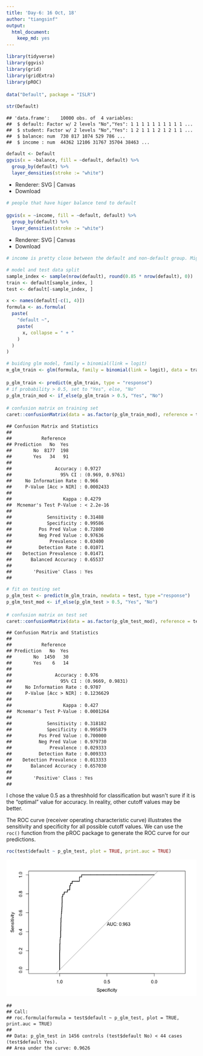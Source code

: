 ```yaml
---
title: 'Day-6: 16 Oct, 18'
author: "tiangsinf"
output: 
  html_document:
    keep_md: yes
---
```




```r
library(tidyverse)
library(ggvis)
library(grid)
library(gridExtra)
library(pROC)

data("Default", package = "ISLR")
```


```r
str(Default)
```

```
## 'data.frame':	10000 obs. of  4 variables:
##  $ default: Factor w/ 2 levels "No","Yes": 1 1 1 1 1 1 1 1 1 1 ...
##  $ student: Factor w/ 2 levels "No","Yes": 1 2 1 1 1 2 1 2 1 1 ...
##  $ balance: num  730 817 1074 529 786 ...
##  $ income : num  44362 12106 31767 35704 38463 ...
```

```r
default <- Default
ggvis(x = ~balance, fill = ~default, default) %>%
  group_by(default) %>%
  layer_densities(stroke := "white")
```

<!--html_preserve--><div id="plot_id397745498-container" class="ggvis-output-container">
<div id="plot_id397745498" class="ggvis-output"></div>
<div class="plot-gear-icon">
<nav class="ggvis-control">
<a class="ggvis-dropdown-toggle" title="Controls" onclick="return false;"></a>
<ul class="ggvis-dropdown">
<li>
Renderer: 
<a id="plot_id397745498_renderer_svg" class="ggvis-renderer-button" onclick="return false;" data-plot-id="plot_id397745498" data-renderer="svg">SVG</a>
 | 
<a id="plot_id397745498_renderer_canvas" class="ggvis-renderer-button" onclick="return false;" data-plot-id="plot_id397745498" data-renderer="canvas">Canvas</a>
</li>
<li>
<a id="plot_id397745498_download" class="ggvis-download" data-plot-id="plot_id397745498">Download</a>
</li>
</ul>
</nav>
</div>
</div>
<script type="text/javascript">
var plot_id397745498_spec = {
  "data": [
    {
      "name": "default0/group_by1/density2_flat",
      "format": {
        "type": "csv",
        "parse": {
          "pred_": "number",
          "resp_": "number"
        }
      },
      "values": "\"default\",\"pred_\",\"resp_\"\n\"No\",-196.663422677394,3.94625680552177e-06\n\"No\",-185.744463521599,6.40481205314387e-06\n\"No\",-174.825504365804,1.01391918093585e-05\n\"No\",-163.906545210009,1.57028511838307e-05\n\"No\",-152.987586054214,2.35419977790049e-05\n\"No\",-142.068626898419,3.4327790351008e-05\n\"No\",-131.149667742624,4.89899278948764e-05\n\"No\",-120.23070858683,6.78297623943459e-05\n\"No\",-109.311749431035,9.13045261243877e-05\n\"No\",-98.3927902752399,0.000120167120459698\n\"No\",-87.473831119445,0.00015374929180182\n\"No\",-76.5548719636502,0.000191548164931918\n\"No\",-65.6359128078553,0.000232848723013184\n\"No\",-54.7169536520605,0.000275827583889504\n\"No\",-43.7979944962656,0.000318764687739625\n\"No\",-32.8790353404708,0.000359497052031061\n\"No\",-21.9600761846759,0.000395908297781831\n\"No\",-11.041117028881,0.000426467384275093\n\"No\",-0.122157873086195,0.000449460801037732\n\"No\",10.7968012827087,0.00046401750734515\n\"No\",21.7157604385035,0.000470559362881545\n\"No\",32.6347195942984,0.000469382880654203\n\"No\",43.5536787500932,0.000461439019248006\n\"No\",54.4726379058881,0.000448805927637448\n\"No\",65.3915970616829,0.000433068484681337\n\"No\",76.3105562174778,0.000415973871366042\n\"No\",87.2295153732726,0.00039926199077674\n\"No\",98.1484745290675,0.000384092751809195\n\"No\",109.067433684862,0.000371676351941272\n\"No\",119.986392840657,0.000362341128133089\n\"No\",130.905351996452,0.000356248256472147\n\"No\",141.824311152247,0.000353624895371146\n\"No\",152.743270308042,0.000354059416346291\n\"No\",163.662229463837,0.000357147304448314\n\"No\",174.581188619632,0.000362667798620629\n\"No\",185.500147775426,0.000370192406837436\n\"No\",196.419106931221,0.00037929129264386\n\"No\",207.338066087016,0.000389724013778279\n\"No\",218.257025242811,0.000401227998676131\n\"No\",229.175984398606,0.00041348731727451\n\"No\",240.094943554401,0.000426300816899981\n\"No\",251.013902710196,0.000439460366646285\n\"No\",261.93286186599,0.000452720704398197\n\"No\",272.851821021785,0.000465897153753924\n\"No\",283.77078017758,0.000478761890808647\n\"No\",294.689739333375,0.000491173589066483\n\"No\",305.60869848917,0.000503014303399382\n\"No\",316.527657644965,0.000514132644652533\n\"No\",327.44661680076,0.00052452738211546\n\"No\",338.365575956554,0.000534220462877583\n\"No\",349.284535112349,0.000543210863186233\n\"No\",360.203494268144,0.000551600080172402\n\"No\",371.122453423939,0.0005595105638793\n\"No\",382.041412579734,0.000567029847707352\n\"No\",392.960371735529,0.000574272866675905\n\"No\",403.879330891323,0.000581356827654509\n\"No\",414.798290047118,0.000588364980558095\n\"No\",425.717249202913,0.000595383205741413\n\"No\",436.636208358708,0.000602480557874848\n\"No\",447.555167514503,0.000609714403492225\n\"No\",458.474126670298,0.000617164958333381\n\"No\",469.393085826093,0.000624863937697811\n\"No\",480.312044981887,0.000632851333592516\n\"No\",491.231004137682,0.000641191808704408\n\"No\",502.149963293477,0.000649874904987114\n\"No\",513.068922449272,0.000658885767931532\n\"No\",523.987881605067,0.000668208843026142\n\"No\",534.906840760862,0.000677755716378869\n\"No\",545.825799916657,0.000687419750678179\n\"No\",556.744759072451,0.000697076225737209\n\"No\",567.663718228246,0.00070656322878623\n\"No\",578.582677384041,0.00071574587757925\n\"No\",589.501636539836,0.000724481848744433\n\"No\",600.420595695631,0.000732628826028987\n\"No\",611.339554851426,0.000740167450814026\n\"No\",622.258514007221,0.000747074985311377\n\"No\",633.177473163016,0.000753331549087585\n\"No\",644.09643231881,0.000759077154743087\n\"No\",655.015391474605,0.000764407762215813\n\"No\",665.9343506304,0.000769413138323174\n\"No\",676.853309786195,0.000774236061812627\n\"No\",687.77226894199,0.000778955343073652\n\"No\",698.691228097785,0.000783613498698975\n\"No\",709.61018725358,0.000788213533792851\n\"No\",720.529146409374,0.000792714657461118\n\"No\",731.448105565169,0.000797027357896253\n\"No\",742.367064720964,0.000801035932011932\n\"No\",753.286023876759,0.000804645105428678\n\"No\",764.204983032554,0.000807733742685379\n\"No\",775.123942188349,0.000810191005899448\n\"No\",786.042901344144,0.000812013616856472\n\"No\",796.961860499938,0.000813180399667496\n\"No\",807.880819655733,0.000813673615763243\n\"No\",818.799778811528,0.000813614461257486\n\"No\",829.718737967323,0.000813076142386905\n\"No\",840.637697123118,0.000812106246363926\n\"No\",851.556656278913,0.000810830860601232\n\"No\",862.475615434708,0.00080930811953857\n\"No\",873.394574590503,0.000807558550245279\n\"No\",884.313533746297,0.000805606700263168\n\"No\",895.232492902092,0.000803443592352014\n\"No\",906.151452057887,0.000801020521812689\n\"No\",917.070411213682,0.000798294797297777\n\"No\",927.989370369477,0.000795235363068245\n\"No\",938.908329525271,0.000791783807512796\n\"No\",949.827288681066,0.000787892870633613\n\"No\",960.746247836861,0.000783563590594726\n\"No\",971.665206992656,0.00077876396011153\n\"No\",982.584166148451,0.000773442612964202\n\"No\",993.503125304246,0.00076762261517254\n\"No\",1004.42208446004,0.000761283948451058\n\"No\",1015.34104361584,0.000754351128943502\n\"No\",1026.26000277163,0.000746873961972061\n\"No\",1037.17896192743,0.000738858427497108\n\"No\",1048.09792108322,0.000730285282777034\n\"No\",1059.01688023902,0.000721258030614797\n\"No\",1069.93583939481,0.000711867893070082\n\"No\",1080.8547985506,0.000702209963277356\n\"No\",1091.7737577064,0.000692436493135455\n\"No\",1102.69271686219,0.000682678702947876\n\"No\",1113.61167601799,0.000673059867971761\n\"No\",1124.53063517378,0.000663681086326654\n\"No\",1135.44959432958,0.000654574861520845\n\"No\",1146.36855348537,0.000645752445032789\n\"No\",1157.28751264117,0.000637176931841801\n\"No\",1168.20647179696,0.000628744417047097\n\"No\",1179.12543095276,0.000620354253574872\n\"No\",1190.04439010855,0.000611871736611607\n\"No\",1200.96334926435,0.000603188606426228\n\"No\",1211.88230842014,0.000594219631717474\n\"No\",1222.80126757594,0.000584862112869088\n\"No\",1233.72022673173,0.000575119040102779\n\"No\",1244.63918588753,0.000564999522002407\n\"No\",1255.55814504332,0.000554507180728379\n\"No\",1266.47710419912,0.000543714755210434\n\"No\",1277.39606335491,0.000532687857454837\n\"No\",1288.31502251071,0.000521472599007702\n\"No\",1299.2339816665,0.000510124723685485\n\"No\",1310.1529408223,0.000498685765677784\n\"No\",1321.07189997809,0.000487174902357783\n\"No\",1331.99085913389,0.000475602544295321\n\"No\",1342.90981828968,0.000463977013876406\n\"No\",1353.82877744548,0.00045229904279205\n\"No\",1364.74773660127,0.000440568530105746\n\"No\",1375.66669575707,0.000428798105351502\n\"No\",1386.58565491286,0.0004169991499098\n\"No\",1397.50461406866,0.000405187371585252\n\"No\",1408.42357322445,0.000393383399154126\n\"No\",1419.34253238025,0.000381604336963513\n\"No\",1430.26149153604,0.000369872454200288\n\"No\",1441.18045069183,0.000358204490671697\n\"No\",1452.09940984763,0.000346617525444636\n\"No\",1463.01836900342,0.000335142225756731\n\"No\",1473.93732815922,0.000323810070499439\n\"No\",1484.85628731501,0.000312651343922304\n\"No\",1495.77524647081,0.00030171836204407\n\"No\",1506.6942056266,0.000291068711188914\n\"No\",1517.6131647824,0.000280728203986779\n\"No\",1528.53212393819,0.000270739367996485\n\"No\",1539.45108309399,0.000261149687621614\n\"No\",1550.37004224978,0.00025192964255189\n\"No\",1561.28900140558,0.000243066791966569\n\"No\",1572.20796056137,0.000234563015100513\n\"No\",1583.12691971717,0.000226337273868385\n\"No\",1594.04587887296,0.000218346207583044\n\"No\",1604.96483802876,0.000210562542526831\n\"No\",1615.88379718455,0.00020293490732301\n\"No\",1626.80275634035,0.000195441847200369\n\"No\",1637.72171549614,0.000188087872568561\n\"No\",1648.64067465194,0.000180879005433914\n\"No\",1659.55963380773,0.000173829004343044\n\"No\",1670.47859296353,0.000166971845199174\n\"No\",1681.39755211932,0.000160336008543236\n\"No\",1692.31651127512,0.000153925962782168\n\"No\",1703.23547043091,0.000147756155054748\n\"No\",1714.15442958671,0.000141831618113815\n\"No\",1725.0733887425,0.000136112895243267\n\"No\",1735.9923478983,0.000130571384735997\n\"No\",1746.91130705409,0.000125173730357164\n\"No\",1757.83026620989,0.000119855732708482\n\"No\",1768.74922536568,0.000114572371202244\n\"No\",1779.66818452148,0.00010927704824336\n\"No\",1790.58714367727,0.000103936294787748\n\"No\",1801.50610283307,9.85351648073236e-05\n\"No\",1812.42506198886,9.30698800071119e-05\n\"No\",1823.34402114466,8.75662547679098e-05\n\"No\",1834.26298030045,8.20620754511093e-05\n\"No\",1845.18193945624,7.66100905241841e-05\n\"No\",1856.10089861204,7.12743381421718e-05\n\"No\",1867.01985776783,6.61048734931941e-05\n\"No\",1877.93881692363,6.11588425612647e-05\n\"No\",1888.85777607942,5.64883869687877e-05\n\"No\",1899.77673523522,5.20975602379083e-05\n\"No\",1910.69569439101,4.7999557861186e-05\n\"No\",1921.61465354681,4.42120854251226e-05\n\"No\",1932.5336127026,4.06925868995222e-05\n\"No\",1943.4525718584,3.74230493959947e-05\n\"No\",1954.37153101419,3.44071204892798e-05\n\"No\",1965.29049016999,3.16016221275576e-05\n\"No\",1976.20944932578,2.89930674805034e-05\n\"No\",1987.12840848158,2.65886685038288e-05\n\"No\",1998.04736763737,2.43707932874135e-05\n\"No\",2008.96632679317,2.23313767984438e-05\n\"No\",2019.88528594896,2.0478225641403e-05\n\"No\",2030.80424510476,1.88008713929381e-05\n\"No\",2041.72320426055,1.72816271504535e-05\n\"No\",2052.64216341635,1.59134685328769e-05\n\"No\",2063.56112257214,1.46792649689822e-05\n\"No\",2074.48008172794,1.35495719639499e-05\n\"No\",2085.39904088373,1.250564308427e-05\n\"No\",2096.31800003953,1.15285682523224e-05\n\"No\",2107.23695919532,1.05941632494537e-05\n\"No\",2118.15591835112,9.68961539789567e-06\n\"No\",2129.07487750691,8.80820316119805e-06\n\"No\",2139.99383666271,7.94520503103079e-06\n\"No\",2150.9127958185,7.10355792193418e-06\n\"No\",2161.8317549743,6.29379937715047e-06\n\"No\",2172.75071413009,5.52519612656631e-06\n\"No\",2183.66967328589,4.80817321383733e-06\n\"No\",2194.58863244168,4.15893447679572e-06\n\"No\",2205.50759159747,3.58594392603974e-06\n\"No\",2216.42655075327,3.09274496060886e-06\n\"No\",2227.34550990906,2.68726354341144e-06\n\"No\",2238.26446906486,2.37046042369753e-06\n\"No\",2249.18342822065,2.13420904225569e-06\n\"No\",2260.10238737645,1.97557661421243e-06\n\"No\",2271.02134653224,1.88955068329961e-06\n\"No\",2281.94030568804,1.86081489656309e-06\n\"No\",2292.85926484383,1.87967013173873e-06\n\"No\",2303.77822399963,1.93656963144028e-06\n\"No\",2314.69718315542,2.01458412025136e-06\n\"No\",2325.61614231122,2.10165800606242e-06\n\"No\",2336.53510146701,2.18389404157507e-06\n\"No\",2347.45406062281,2.24880955819734e-06\n\"No\",2358.3730197786,2.28691123437289e-06\n\"No\",2369.2919789344,2.28713659074418e-06\n\"No\",2380.21093809019,2.24573710943464e-06\n\"No\",2391.12989724599,2.16270172371061e-06\n\"No\",2402.04885640178,2.03759872062065e-06\n\"No\",2412.96781555758,1.87658486897729e-06\n\"No\",2423.88677471337,1.68934075989023e-06\n\"No\",2434.80573386917,1.48437746507098e-06\n\"No\",2445.72469302496,1.27260696689981e-06\n\"No\",2456.64365218076,1.06417822835839e-06\n\"No\",2467.56261133655,8.670561403738e-07\n\"No\",2478.48157049235,6.8948903417323e-07\n\"No\",2489.40052964814,5.33838613780282e-07\n\"No\",2500.31948880394,4.01782224294276e-07\n\"No\",2511.23844795973,2.95813351402492e-07\n\"No\",2522.15740711553,2.11731422797917e-07\n\"No\",2533.07636627132,1.47019547877987e-07\n\"No\",2543.99532542712,9.99638677623495e-08\n\"No\",2554.91428458291,6.61117719399008e-08\n\"No\",2565.83324373871,4.23218582765599e-08\n\"No\",2576.7522028945,2.65162746942435e-08\n\"No\",2587.6711620503,1.62079364197737e-08\n\"Yes\",364.014590626483,1.71705892823634e-07\n\"Yes\",374.12710250664,2.36062019722069e-07\n\"Yes\",384.239614386797,3.21191867083311e-07\n\"Yes\",394.352126266954,4.32973552752746e-07\n\"Yes\",404.464638147112,5.76118536060203e-07\n\"Yes\",414.577150027269,7.612747592693e-07\n\"Yes\",424.689661907426,9.91208081944915e-07\n\"Yes\",434.802173787583,1.28362665845903e-06\n\"Yes\",444.914685667741,1.63766324878687e-06\n\"Yes\",455.027197547898,2.0765019222862e-06\n\"Yes\",465.139709428055,2.59820173925506e-06\n\"Yes\",475.252221308212,3.22413072420268e-06\n\"Yes\",485.36473318837,3.95593762808487e-06\n\"Yes\",495.477245068527,4.80713477342181e-06\n\"Yes\",505.589756948684,5.78362318521614e-06\n\"Yes\",515.702268828841,6.8862327845609e-06\n\"Yes\",525.814780708999,8.12440546598218e-06\n\"Yes\",535.927292589156,9.48320670896995e-06\n\"Yes\",546.039804469313,1.09728670836111e-05\n\"Yes\",556.15231634947,1.25639811333465e-05\n\"Yes\",566.264828229628,1.42599910028151e-05\n\"Yes\",576.377340109785,1.60256594172069e-05\n\"Yes\",586.489851989942,1.78472888038518e-05\n\"Yes\",596.602363870099,1.96925454500259e-05\n\"Yes\",606.714875750257,2.15342158186202e-05\n\"Yes\",616.827387630414,2.33398602246605e-05\n\"Yes\",626.939899510571,2.50803226894688e-05\n\"Yes\",637.052411390728,2.67195657257261e-05\n\"Yes\",647.164923270886,2.82400506267175e-05\n\"Yes\",657.277435151043,2.95997752085808e-05\n\"Yes\",667.3899470312,3.08047857783891e-05\n\"Yes\",677.502458911357,3.18077013959813e-05\n\"Yes\",687.614970791515,3.26379343933448e-05\n\"Yes\",697.727482671672,3.32684801742968e-05\n\"Yes\",707.839994551829,3.37319208152614e-05\n\"Yes\",717.952506431986,3.4032978433177e-05\n\"Yes\",728.065018312144,3.42078168381691e-05\n\"Yes\",738.177530192301,3.42896849623903e-05\n\"Yes\",748.290042072458,3.43233573856477e-05\n\"Yes\",758.402553952615,3.43581608971926e-05\n\"Yes\",768.515065832773,3.44565483927167e-05\n\"Yes\",778.62757771293,3.46637531215623e-05\n\"Yes\",788.740089593087,3.50712172800702e-05\n\"Yes\",798.852601473244,3.57039392894559e-05\n\"Yes\",808.965113353402,3.66675431678877e-05\n\"Yes\",819.077625233559,3.79775323348155e-05\n\"Yes\",829.190137113716,3.97232690417797e-05\n\"Yes\",839.302648993873,4.19260949591665e-05\n\"Yes\",849.415160874031,4.46341962017349e-05\n\"Yes\",859.527672754188,4.78832222141122e-05\n\"Yes\",869.640184634345,5.16645940756135e-05\n\"Yes\",879.752696514502,5.60327114686631e-05\n\"Yes\",889.865208394659,6.09177486271123e-05\n\"Yes\",899.977720274817,6.63924676202889e-05\n\"Yes\",910.090232154974,7.23424925545384e-05\n\"Yes\",920.202744035131,7.8825483696255e-05\n\"Yes\",930.315255915289,8.57317609351291e-05\n\"Yes\",940.427767795446,9.30731729241037e-05\n\"Yes\",950.540279675603,0.000100772005596559\n\"Yes\",960.65279155576,0.000108799863909862\n\"Yes\",970.765303435917,0.000117104935368342\n\"Yes\",980.877815316075,0.000125635325810704\n\"Yes\",990.990327196232,0.000134355660540798\n\"Yes\",1001.10283907639,0.000143206371474121\n\"Yes\",1011.21535095655,0.000152157944896924\n\"Yes\",1021.3278628367,0.000161157531741337\n\"Yes\",1031.44037471686,0.000170172092352934\n\"Yes\",1041.55288659702,0.000179166213652033\n\"Yes\",1051.66539847718,0.000188107108138404\n\"Yes\",1061.77791035733,0.000196976979949416\n\"Yes\",1071.89042223749,0.000205757980355107\n\"Yes\",1082.00293411765,0.000214448835255441\n\"Yes\",1092.1154459978,0.000223059341124465\n\"Yes\",1102.22795787796,0.000231610711911875\n\"Yes\",1112.34046975812,0.000240142097660615\n\"Yes\",1122.45298163828,0.000248709944265493\n\"Yes\",1132.56549351843,0.00025736779813952\n\"Yes\",1142.67800539859,0.000266223084232271\n\"Yes\",1152.79051727875,0.000275324256798122\n\"Yes\",1162.90302915891,0.000284806379413484\n\"Yes\",1173.01554103906,0.000294719359523157\n\"Yes\",1183.12805291922,0.000305182457034905\n\"Yes\",1193.24056479938,0.000316251740464076\n\"Yes\",1203.35307667953,0.000327986077726107\n\"Yes\",1213.46558855969,0.00034045069852151\n\"Yes\",1223.57810043985,0.000353613965404812\n\"Yes\",1233.69061232001,0.000367548982707461\n\"Yes\",1243.80312420016,0.000382130579811262\n\"Yes\",1253.91563608032,0.000397434349396647\n\"Yes\",1264.02814796048,0.000413283739685499\n\"Yes\",1274.14065984063,0.000429702617478049\n\"Yes\",1284.25317172079,0.000446549817694857\n\"Yes\",1294.36568360095,0.000463797961700615\n\"Yes\",1304.47819548111,0.000481359112591434\n\"Yes\",1314.59070736126,0.000499190696702572\n\"Yes\",1324.70321924142,0.000517256464526419\n\"Yes\",1334.81573112158,0.000535523691021843\n\"Yes\",1344.92824300174,0.000554001142537853\n\"Yes\",1355.04075488189,0.000572665320953969\n\"Yes\",1365.15326676205,0.000591556681413278\n\"Yes\",1375.26577864221,0.00061064396124989\n\"Yes\",1385.37829052236,0.000629961036518004\n\"Yes\",1395.49080240252,0.000649459284019042\n\"Yes\",1405.60331428268,0.000669120477828063\n\"Yes\",1415.71582616284,0.000688865771351457\n\"Yes\",1425.82833804299,0.000708607153455608\n\"Yes\",1435.94084992315,0.000728213025726777\n\"Yes\",1446.05336180331,0.000747549119900088\n\"Yes\",1456.16587368347,0.000766408769330269\n\"Yes\",1466.27838556362,0.000784677090153174\n\"Yes\",1476.39089744378,0.000802056043982522\n\"Yes\",1486.50340932394,0.000818526084561099\n\"Yes\",1496.61592120409,0.000833742412809506\n\"Yes\",1506.72843308425,0.00084778187835558\n\"Yes\",1516.84094496441,0.000860405599574715\n\"Yes\",1526.95345684457,0.00087171485353897\n\"Yes\",1537.06596872472,0.000881666506612974\n\"Yes\",1547.17848060488,0.000890382928390324\n\"Yes\",1557.29099248504,0.000898022821364528\n\"Yes\",1567.40350436519,0.000904741685699276\n\"Yes\",1577.51601624535,0.000910834232817173\n\"Yes\",1587.62852812551,0.000916513672862591\n\"Yes\",1597.74104000567,0.000922091377807787\n\"Yes\",1607.85355188582,0.000927861833809687\n\"Yes\",1617.96606376598,0.000934044333739064\n\"Yes\",1628.07857564614,0.00094094723119115\n\"Yes\",1638.1910875263,0.000948690878252108\n\"Yes\",1648.30359940645,0.000957479993090966\n\"Yes\",1658.41611128661,0.000967365712618228\n\"Yes\",1668.52862316677,0.000978368600466112\n\"Yes\",1678.64113504692,0.00099048460802408\n\"Yes\",1688.75364692708,0.00100354093966679\n\"Yes\",1698.86615880724,0.00101746841520701\n\"Yes\",1708.9786706874,0.00103196365622817\n\"Yes\",1719.09118256755,0.00104685994097293\n\"Yes\",1729.20369444771,0.00106183321165479\n\"Yes\",1739.31620632787,0.00107659260841693\n\"Yes\",1749.42871820803,0.00109087299068086\n\"Yes\",1759.54123008818,0.00110434379849284\n\"Yes\",1769.65374196834,0.00111676859158164\n\"Yes\",1779.7662538485,0.00112789843449231\n\"Yes\",1789.87876572865,0.00113748462865759\n\"Yes\",1799.99127760881,0.00114545720455587\n\"Yes\",1810.10378948897,0.00115152294940284\n\"Yes\",1820.21630136913,0.00115584335464008\n\"Yes\",1830.32881324928,0.00115806642230528\n\"Yes\",1840.44132512944,0.00115854174243007\n\"Yes\",1850.5538370096,0.00115699753458162\n\"Yes\",1860.66634888976,0.00115378021609193\n\"Yes\",1870.77886076991,0.00114880432951703\n\"Yes\",1880.89137265007,0.00114231850440007\n\"Yes\",1891.00388453023,0.00113440269682279\n\"Yes\",1901.11639641038,0.00112520750959904\n\"Yes\",1911.22890829054,0.00111491417234349\n\"Yes\",1921.3414201707,0.00110358563924705\n\"Yes\",1931.45393205086,0.00109144196312698\n\"Yes\",1941.56644393101,0.00107847010340785\n\"Yes\",1951.67895581117,0.00106487559941853\n\"Yes\",1961.79146769133,0.00105060368182937\n\"Yes\",1971.90397957148,0.00103579098074858\n\"Yes\",1982.01649145164,0.00102038035594803\n\"Yes\",1992.1290033318,0.00100441843674312\n\"Yes\",2002.24151521196,0.000987856572343238\n\"Yes\",2012.35402709211,0.000970670379385441\n\"Yes\",2022.46653897227,0.000952836959109096\n\"Yes\",2032.57905085243,0.000934272587598168\n\"Yes\",2042.69156273259,0.000915008329475039\n\"Yes\",2052.80407461274,0.000894909989082773\n\"Yes\",2062.9165864929,0.000874082634851098\n\"Yes\",2073.02909837306,0.000852368672118838\n\"Yes\",2083.14161025321,0.000829918966146989\n\"Yes\",2093.25412213337,0.000806645226930499\n\"Yes\",2103.36663401353,0.000782671588392303\n\"Yes\",2113.47914589369,0.000758006416844701\n\"Yes\",2123.59165777384,0.000732751541771428\n\"Yes\",2133.704169654,0.00070699561146469\n\"Yes\",2143.81668153416,0.000680831104650664\n\"Yes\",2153.92919341432,0.000654393097900137\n\"Yes\",2164.04170529447,0.000627785044244014\n\"Yes\",2174.15421717463,0.000601143248453004\n\"Yes\",2184.26672905479,0.000574606346567701\n\"Yes\",2194.37924093494,0.00054827478583696\n\"Yes\",2204.4917528151,0.00052231076465702\n\"Yes\",2214.60426469526,0.000496785713568892\n\"Yes\",2224.71677657542,0.000471843424727837\n\"Yes\",2234.82928845557,0.000447553037232409\n\"Yes\",2244.94180033573,0.000423999506950233\n\"Yes\",2255.05431221589,0.000401271937528854\n\"Yes\",2265.16682409605,0.000379369259392737\n\"Yes\",2275.2793359762,0.000358416242528977\n\"Yes\",2285.39184785636,0.00033831418803015\n\"Yes\",2295.50435973652,0.00031923175254348\n\"Yes\",2305.61687161667,0.000300999515515223\n\"Yes\",2315.72938349683,0.000283759958029343\n\"Yes\",2325.84189537699,0.000267365535318026\n\"Yes\",2335.95440725715,0.000251883423851815\n\"Yes\",2346.0669191373,0.000237223913155448\n\"Yes\",2356.17943101746,0.000223380022321246\n\"Yes\",2366.29194289762,0.000210318848437778\n\"Yes\",2376.40445477777,0.000197973206576323\n\"Yes\",2386.51696665793,0.000186361435985325\n\"Yes\",2396.62947853809,0.000175369551413968\n\"Yes\",2406.74199041825,0.00016505915868177\n\"Yes\",2416.8545022984,0.000155290605124603\n\"Yes\",2426.96701417856,0.000146131001172549\n\"Yes\",2437.07952605872,0.000137461121577066\n\"Yes\",2447.19203793888,0.000129312926304088\n\"Yes\",2457.30454981903,0.00012161427793801\n\"Yes\",2467.41706169919,0.000114359384530755\n\"Yes\",2477.52957357935,0.000107514457941399\n\"Yes\",2487.6420854595,0.000101044610641126\n\"Yes\",2497.75459733966,9.49467695390692e-05\n\"Yes\",2507.86710921982,8.91644752680563e-05\n\"Yes\",2517.97962109998,8.37187181842772e-05\n\"Yes\",2528.09213298013,7.85399254407992e-05\n\"Yes\",2538.20464486029,7.36602449133082e-05\n\"Yes\",2548.31715674045,6.90148533814803e-05\n\"Yes\",2558.42966862061,6.46213288041046e-05\n\"Yes\",2568.54218050076,6.04393625761741e-05\n\"Yes\",2578.65469238092,5.64682092908565e-05\n\"Yes\",2588.76720426108,5.26868183658949e-05\n\"Yes\",2598.87971614123,4.90806585086686e-05\n\"Yes\",2608.99222802139,4.56439091530583e-05\n\"Yes\",2619.10473990155,4.23525561032401e-05\n\"Yes\",2629.21725178171,3.92132817816593e-05\n\"Yes\",2639.32976366186,3.61962622697432e-05\n\"Yes\",2649.44227554202,3.33192676638244e-05\n\"Yes\",2659.55478742218,3.05532360198771e-05\n\"Yes\",2669.66729930233,2.79138092400583e-05\n\"Yes\",2679.77981118249,2.53856899742341e-05\n\"Yes\",2689.89232306265,2.29789164346297e-05\n\"Yes\",2700.00483494281,2.06901007707913e-05\n\"Yes\",2710.11734682296,1.8523031643544e-05\n\"Yes\",2720.22985870312,1.64849466777643e-05\n\"Yes\",2730.34237058328,1.45710664553964e-05\n\"Yes\",2740.45488246344,1.27982384022093e-05\n\"Yes\",2750.56739434359,1.11504433934563e-05\n\"Yes\",2760.67990622375,9.65300231635094e-06\n\"Yes\",2770.79241810391,8.28086555169372e-06\n\"Yes\",2780.90492998406,7.05482156544211e-06\n\"Yes\",2791.01744186422,5.95333596414704e-06\n\"Yes\",2801.12995374438,4.98468343000853e-06\n\"Yes\",2811.24246562454,4.13441986818241e-06\n\"Yes\",2821.35497750469,3.39843721951421e-06\n\"Yes\",2831.46748938485,2.76881129791124e-06\n\"Yes\",2841.58000126501,2.23204070415086e-06\n\"Yes\",2851.69251314517,1.78555727356274e-06\n\"Yes\",2861.80502502532,1.4102819326778e-06\n\"Yes\",2871.91753690548,1.10747728567284e-06\n\"Yes\",2882.03004878564,8.57159583327922e-07\n\"Yes\",2892.14256066579,6.59991049508456e-07\n\"Yes\",2902.25507254595,5.00904412209501e-07\n\"Yes\",2912.36758442611,3.77580958977975e-07\n\"Yes\",2922.48009630627,2.81007056981908e-07\n\"Yes\",2932.59260818642,2.07217916758771e-07\n\"Yes\",2942.70512006658,1.51244379863807e-07"
    },
    {
      "name": "default0/group_by1/density2",
      "source": "default0/group_by1/density2_flat",
      "transform": [
        {
          "type": "treefacet",
          "keys": [
            "data.default"
          ]
        }
      ]
    },
    {
      "name": "scale/fill",
      "format": {
        "type": "csv",
        "parse": {}
      },
      "values": "\"domain\"\n\"No\"\n\"Yes\""
    },
    {
      "name": "scale/x",
      "format": {
        "type": "csv",
        "parse": {
          "domain": "number"
        }
      },
      "values": "\"domain\"\n-353.631849814592\n3099.67354720378"
    },
    {
      "name": "scale/y",
      "format": {
        "type": "csv",
        "parse": {
          "domain": "number"
        }
      },
      "values": "\"domain\"\n-5.79270871215035e-05\n0.00121646882955157"
    }
  ],
  "scales": [
    {
      "name": "fill",
      "type": "ordinal",
      "domain": {
        "data": "scale/fill",
        "field": "data.domain"
      },
      "points": true,
      "sort": false,
      "range": "category10"
    },
    {
      "name": "x",
      "domain": {
        "data": "scale/x",
        "field": "data.domain"
      },
      "zero": false,
      "nice": false,
      "clamp": false,
      "range": "width"
    },
    {
      "name": "y",
      "domain": {
        "data": "scale/y",
        "field": "data.domain"
      },
      "zero": false,
      "nice": false,
      "clamp": false,
      "range": "height"
    }
  ],
  "marks": [
    {
      "type": "group",
      "from": {
        "data": "default0/group_by1/density2"
      },
      "marks": [
        {
          "type": "area",
          "properties": {
            "update": {
              "fill": {
                "scale": "fill",
                "field": "data.default"
              },
              "y2": {
                "scale": "y",
                "value": 0
              },
              "fillOpacity": {
                "value": 0.2
              },
              "x": {
                "scale": "x",
                "field": "data.pred_"
              },
              "y": {
                "scale": "y",
                "field": "data.resp_"
              },
              "stroke": {
                "value": "transparent"
              }
            },
            "ggvis": {
              "data": {
                "value": "default0/group_by1/density2"
              }
            }
          }
        }
      ]
    },
    {
      "type": "group",
      "from": {
        "data": "default0/group_by1/density2"
      },
      "marks": [
        {
          "type": "line",
          "properties": {
            "update": {
              "x": {
                "scale": "x",
                "field": "data.pred_"
              },
              "y": {
                "scale": "y",
                "field": "data.resp_"
              },
              "stroke": {
                "value": "white"
              },
              "fill": {
                "value": "transparent"
              }
            },
            "ggvis": {
              "data": {
                "value": "default0/group_by1/density2"
              }
            }
          }
        }
      ]
    }
  ],
  "legends": [
    {
      "orient": "right",
      "fill": "fill",
      "title": "default"
    }
  ],
  "axes": [
    {
      "type": "x",
      "scale": "x",
      "orient": "bottom",
      "layer": "back",
      "grid": true,
      "title": "balance"
    },
    {
      "type": "y",
      "scale": "y",
      "orient": "left",
      "layer": "back",
      "grid": true,
      "title": "density"
    }
  ],
  "padding": null,
  "ggvis_opts": {
    "keep_aspect": false,
    "resizable": true,
    "padding": {},
    "duration": 250,
    "renderer": "svg",
    "hover_duration": 0,
    "width": 672,
    "height": 480
  },
  "handlers": null
};
ggvis.getPlot("plot_id397745498").parseSpec(plot_id397745498_spec);
</script><!--/html_preserve-->

```r
# people that have higer balance tend to default

ggvis(x = ~income, fill = ~default, default) %>%
  group_by(default) %>%
  layer_densities(stroke := "white")
```

<!--html_preserve--><div id="plot_id257030121-container" class="ggvis-output-container">
<div id="plot_id257030121" class="ggvis-output"></div>
<div class="plot-gear-icon">
<nav class="ggvis-control">
<a class="ggvis-dropdown-toggle" title="Controls" onclick="return false;"></a>
<ul class="ggvis-dropdown">
<li>
Renderer: 
<a id="plot_id257030121_renderer_svg" class="ggvis-renderer-button" onclick="return false;" data-plot-id="plot_id257030121" data-renderer="svg">SVG</a>
 | 
<a id="plot_id257030121_renderer_canvas" class="ggvis-renderer-button" onclick="return false;" data-plot-id="plot_id257030121" data-renderer="canvas">Canvas</a>
</li>
<li>
<a id="plot_id257030121_download" class="ggvis-download" data-plot-id="plot_id257030121">Download</a>
</li>
</ul>
</nav>
</div>
</div>
<script type="text/javascript">
var plot_id257030121_spec = {
  "data": [
    {
      "name": "default0/group_by1/density2_flat",
      "format": {
        "type": "csv",
        "parse": {
          "pred_": "number",
          "resp_": "number"
        }
      },
      "values": "\"default\",\"pred_\",\"resp_\"\n\"No\",-4965.9276323115,3.42039017881328e-10\n\"No\",-4635.50388137343,5.75246117646463e-10\n\"No\",-4305.08013043537,9.55523616553205e-10\n\"No\",-3974.6563794973,1.5342313037964e-09\n\"No\",-3644.23262855924,2.38588753968506e-09\n\"No\",-3313.80887762117,3.6483169912943e-09\n\"No\",-2983.38512668311,5.42540816898746e-09\n\"No\",-2652.96137574504,7.83969522544787e-09\n\"No\",-2322.53762480698,1.10876712714521e-08\n\"No\",-1992.11387386891,1.53352349334379e-08\n\"No\",-1661.69012293085,2.06821673847333e-08\n\"No\",-1331.26637199278,2.72929393569462e-08\n\"No\",-1000.84262105472,3.53643426357239e-08\n\"No\",-670.418870116653,4.48762949111309e-08\n\"No\",-339.995119178588,5.58915923607422e-08\n\"No\",-9.57136824052304,6.86361420163718e-08\n\"No\",320.852382697542,8.3023245845658e-08\n\"No\",651.276133635608,9.91435346432228e-08\n\"No\",981.699884573673,1.17305448280686e-07\n\"No\",1312.12363551174,1.37727102753929e-07\n\"No\",1642.5473864498,1.6070820612304e-07\n\"No\",1972.97113738787,1.86890100217618e-07\n\"No\",2303.39488832593,2.17125988998836e-07\n\"No\",2633.818639264,2.52021277177571e-07\n\"No\",2964.24239020206,2.92589582802124e-07\n\"No\",3294.66614114013,3.40703156513806e-07\n\"No\",3625.08989207819,3.97116038605467e-07\n\"No\",3955.51364301626,4.63270274057124e-07\n\"No\",4285.93739395432,5.41994745665084e-07\n\"No\",4616.36114489239,6.34669981060989e-07\n\"No\",4946.78489583045,7.43162037749317e-07\n\"No\",5277.20864676852,8.71035000737616e-07\n\"No\",5607.63239770658,1.02142418712341e-06\n\"No\",5938.05614864465,1.19639650458162e-06\n\"No\",6268.47989958272,1.40005635884224e-06\n\"No\",6598.90365052078,1.63849572292654e-06\n\"No\",6929.32740145884,1.91324580181647e-06\n\"No\",7259.75115239691,2.22823074062512e-06\n\"No\",7590.17490333498,2.5924186356751e-06\n\"No\",7920.59865427304,3.0055932661794e-06\n\"No\",8251.0224052111,3.4705253337338e-06\n\"No\",8581.44615614917,3.99362187380733e-06\n\"No\",8911.86990708724,4.57459742484351e-06\n\"No\",9242.2936580253,5.21149866694501e-06\n\"No\",9572.71740896336,5.90550351753849e-06\n\"No\",9903.14115990143,6.65561218402452e-06\n\"No\",10233.5649108395,7.45476841945204e-06\n\"No\",10563.9886617776,8.29942268133527e-06\n\"No\",10894.4124127156,9.1881535265279e-06\n\"No\",11224.8361636537,1.01114842306605e-05\n\"No\",11555.2599145918,1.10643751804542e-05\n\"No\",11885.6836655298,1.20431128353669e-05\n\"No\",12216.1074164679,1.30398769370095e-05\n\"No\",12546.531167406,1.40484502182849e-05\n\"No\",12876.954918344,1.50627802348595e-05\n\"No\",13207.3786692821,1.60752325269573e-05\n\"No\",13537.8024202201,1.70788398569812e-05\n\"No\",13868.2261711582,1.80662485583639e-05\n\"No\",14198.6499220963,1.90279613589306e-05\n\"No\",14529.0736730343,1.99586362921669e-05\n\"No\",14859.4974239724,2.08519178645202e-05\n\"No\",15189.9211749105,2.16966481831948e-05\n\"No\",15520.3449258485,2.24905057936513e-05\n\"No\",15850.7686767866,2.3228622980558e-05\n\"No\",16181.1924277247,2.39012056087368e-05\n\"No\",16511.6161786627,2.45038890826131e-05\n\"No\",16842.0399296008,2.50338417752319e-05\n\"No\",17172.4636805389,2.54825189274662e-05\n\"No\",17502.8874314769,2.58407849075055e-05\n\"No\",17833.311182415,2.61094887864364e-05\n\"No\",18163.7349333531,2.62841564283399e-05\n\"No\",18494.1586842911,2.63526614427014e-05\n\"No\",18824.5824352292,2.63245534089856e-05\n\"No\",19155.0061861673,2.62018163789206e-05\n\"No\",19485.4299371053,2.59818168503989e-05\n\"No\",19815.8536880434,2.56780178678119e-05\n\"No\",20146.2774389815,2.53020662685291e-05\n\"No\",20476.7011899195,2.48624270410818e-05\n\"No\",20807.1249408576,2.43734550257142e-05\n\"No\",21137.5486917956,2.38511492510692e-05\n\"No\",21467.9724427337,2.33074717881784e-05\n\"No\",21798.3961936718,2.27546843772962e-05\n\"No\",22128.8199446098,2.22037668613243e-05\n\"No\",22459.2436955479,2.16619235310153e-05\n\"No\",22789.667446486,2.11362745670869e-05\n\"No\",23120.091197424,2.06288806765124e-05\n\"No\",23450.5149483621,2.01408285434362e-05\n\"No\",23780.9386993002,1.96737731484382e-05\n\"No\",24111.3624502382,1.92272365745378e-05\n\"No\",24441.7862011763,1.88008072815745e-05\n\"No\",24772.2099521144,1.83965846077457e-05\n\"No\",25102.6337030524,1.80185799827517e-05\n\"No\",25433.0574539905,1.76693016836383e-05\n\"No\",25763.4812049286,1.73539075837265e-05\n\"No\",26093.9049558666,1.70830501951044e-05\n\"No\",26424.3287068047,1.68591173184007e-05\n\"No\",26754.7524577428,1.66874833959097e-05\n\"No\",27085.1762086808,1.65775937002689e-05\n\"No\",27415.5999596189,1.65296628990894e-05\n\"No\",27746.0237105569,1.65429248975971e-05\n\"No\",28076.447461495,1.66193527765851e-05\n\"No\",28406.8712124331,1.67560354769424e-05\n\"No\",28737.2949633711,1.69447980615753e-05\n\"No\",29067.7187143092,1.71809333643967e-05\n\"No\",29398.1424652473,1.74605575019028e-05\n\"No\",29728.5662161853,1.7773898127659e-05\n\"No\",30058.9899671234,1.81163139659737e-05\n\"No\",30389.4137180615,1.84864344284347e-05\n\"No\",30719.8374689995,1.88799322002244e-05\n\"No\",31050.2612199376,1.92957109491626e-05\n\"No\",31380.6849708757,1.97350186444378e-05\n\"No\",31711.1087218137,2.01972297682135e-05\n\"No\",32041.5324727518,2.06804544457191e-05\n\"No\",32371.9562236899,2.11832842048847e-05\n\"No\",32702.3799746279,2.17024234798474e-05\n\"No\",33032.803725566,2.22316422814493e-05\n\"No\",33363.2274765041,2.2765508304666e-05\n\"No\",33693.6512274421,2.32972969844377e-05\n\"No\",34024.0749783802,2.38210214412737e-05\n\"No\",34354.4987293182,2.43318910188508e-05\n\"No\",34684.9224802563,2.48240880983557e-05\n\"No\",35015.3462311944,2.52944339412815e-05\n\"No\",35345.7699821324,2.57403308692169e-05\n\"No\",35676.1937330705,2.61570097958152e-05\n\"No\",36006.6174840086,2.65395021121552e-05\n\"No\",36337.0412349466,2.68851092686015e-05\n\"No\",36667.4649858847,2.71883042743128e-05\n\"No\",36997.8887368228,2.74398464469966e-05\n\"No\",37328.3124877608,2.763951066763e-05\n\"No\",37658.7362386989,2.77844156660339e-05\n\"No\",37989.159989637,2.78681967880011e-05\n\"No\",38319.583740575,2.78968231465848e-05\n\"No\",38650.0074915131,2.78750650421889e-05\n\"No\",38980.4312424512,2.78065729922345e-05\n\"No\",39310.8549933892,2.77012225662145e-05\n\"No\",39641.2787443273,2.75698438440438e-05\n\"No\",39971.7024952654,2.74210224646071e-05\n\"No\",40302.1262462034,2.72638868947769e-05\n\"No\",40632.5499971415,2.71061846963496e-05\n\"No\",40962.9737480796,2.69524715521338e-05\n\"No\",41293.3974990176,2.68059405486634e-05\n\"No\",41623.8212499557,2.66654681610533e-05\n\"No\",41954.2450008937,2.65284177048061e-05\n\"No\",42284.6687518318,2.63899009370052e-05\n\"No\",42615.0925027699,2.62432530325217e-05\n\"No\",42945.5162537079,2.60822387737375e-05\n\"No\",43275.940004646,2.58994878329934e-05\n\"No\",43606.3637555841,2.56881615860891e-05\n\"No\",43936.7875065221,2.54458280736818e-05\n\"No\",44267.2112574602,2.51697850955048e-05\n\"No\",44597.6350083983,2.48568609607736e-05\n\"No\",44928.0587593363,2.45119820663199e-05\n\"No\",45258.4825102744,2.41380986796977e-05\n\"No\",45588.9062612125,2.37373357576575e-05\n\"No\",45919.3300121505,2.33165933676807e-05\n\"No\",46249.7537630886,2.28805738453118e-05\n\"No\",46580.1775140267,2.24325591960972e-05\n\"No\",46910.6012649647,2.19759494029574e-05\n\"No\",47241.0250159028,2.15128780955219e-05\n\"No\",47571.4487668409,2.1043863538523e-05\n\"No\",47901.8725177789,2.0568364779068e-05\n\"No\",48232.296268717,2.00860602632901e-05\n\"No\",48562.720019655,1.95960370570594e-05\n\"No\",48893.1437705931,1.9096496193687e-05\n\"No\",49223.5675215312,1.85878714246803e-05\n\"No\",49553.9912724692,1.80703313068799e-05\n\"No\",49884.4150234073,1.75439956366693e-05\n\"No\",50214.8387743454,1.70105848265455e-05\n\"No\",50545.2625252834,1.64719481461291e-05\n\"No\",50875.6862762215,1.59297383014939e-05\n\"No\",51206.1100271596,1.5385956329177e-05\n\"No\",51536.5337780976,1.48423528190381e-05\n\"No\",51866.9575290357,1.43002278363192e-05\n\"No\",52197.3812799738,1.37609128133795e-05\n\"No\",52527.8050309118,1.32249238848598e-05\n\"No\",52858.2287818499,1.2692787296489e-05\n\"No\",53188.652532788,1.21654620552679e-05\n\"No\",53519.076283726,1.16434053838204e-05\n\"No\",53849.5000346641,1.11274440142731e-05\n\"No\",54179.9237856022,1.0619306594348e-05\n\"No\",54510.3475365402,1.01208400718126e-05\n\"No\",54840.7712874783,9.6335045577459e-06\n\"No\",55171.1950384164,9.15963327363243e-06\n\"No\",55501.6187893544,8.7023267749391e-06\n\"No\",55832.0425402925,8.26209397093984e-06\n\"No\",56162.4662912305,7.84013594069472e-06\n\"No\",56492.8900421686,7.43912268502064e-06\n\"No\",56823.3137931067,7.05712924098915e-06\n\"No\",57153.7375440447,6.6932968724341e-06\n\"No\",57484.1612949828,6.34740589132377e-06\n\"No\",57814.5850459209,6.01677897066636e-06\n\"No\",58145.0087968589,5.69875690632444e-06\n\"No\",58475.432547797,5.3916363493417e-06\n\"No\",58805.8562987351,5.09350607062168e-06\n\"No\",59136.2800496731,4.8022872919971e-06\n\"No\",59466.7038006112,4.51715464981007e-06\n\"No\",59797.1275515493,4.23832415306338e-06\n\"No\",60127.5513024873,3.96559352113637e-06\n\"No\",60457.9750534254,3.69977054833751e-06\n\"No\",60788.3988043635,3.4428250138473e-06\n\"No\",61118.8225553015,3.19580519891761e-06\n\"No\",61449.2463062396,2.95988358392547e-06\n\"No\",61779.6700571777,2.73706627189732e-06\n\"No\",62110.0938081157,2.52856355116401e-06\n\"No\",62440.5175590538,2.33435994802589e-06\n\"No\",62770.9413099919,2.15515261172791e-06\n\"No\",63101.3650609299,1.99184888587474e-06\n\"No\",63431.788811868,1.84279425144824e-06\n\"No\",63762.212562806,1.70736381972553e-06\n\"No\",64092.6363137441,1.58589285423912e-06\n\"No\",64423.0600646822,1.47607488280448e-06\n\"No\",64753.4838156202,1.37674734382507e-06\n\"No\",65083.9075665583,1.28740235579797e-06\n\"No\",65414.3313174964,1.20653975198563e-06\n\"No\",65744.7550684344,1.13281802698706e-06\n\"No\",66075.1788193725,1.0655174181805e-06\n\"No\",66405.6025703106,1.00378707222447e-06\n\"No\",66736.0263212486,9.46348547145588e-07\n\"No\",67066.4500721867,8.9239633784361e-07\n\"No\",67396.8738231248,8.41245827010184e-07\n\"No\",67727.2975740628,7.9175265429667e-07\n\"No\",68057.7213250009,7.43202543881806e-07\n\"No\",68388.1450759389,6.94956706037352e-07\n\"No\",68718.568826877,6.46510677438944e-07\n\"No\",69048.9925778151,5.97674628979239e-07\n\"No\",69379.4163287531,5.48475949363161e-07\n\"No\",69709.8400796912,4.99260921706516e-07\n\"No\",70040.2638306293,4.50550728015497e-07\n\"No\",70370.6875815673,4.0298671096371e-07\n\"No\",70701.1113325054,3.57444907496195e-07\n\"No\",71031.5350834435,3.14417723837786e-07\n\"No\",71361.9588343815,2.74380717613579e-07\n\"No\",71692.3825853196,2.3801633839374e-07\n\"No\",72022.8063362577,2.05177871927865e-07\n\"No\",72353.2300871957,1.75788688919249e-07\n\"No\",72683.6538381338,1.49894557489247e-07\n\"No\",73014.0775890719,1.27121103961302e-07\n\"No\",73344.5013400099,1.07045739133981e-07\n\"No\",73674.925090948,8.94641947614973e-08\n\"No\",74005.3488418861,7.4164826767055e-08\n\"No\",74335.7725928241,6.07677622335e-08\n\"No\",74666.1963437622,4.91136692853036e-08\n\"No\",74996.6200947003,3.92113018820672e-08\n\"No\",75327.0438456383,3.07654216746767e-08\n\"No\",75657.4675965764,2.36694879708739e-08\n\"No\",75987.8913475145,1.79032573989036e-08\n\"No\",76318.3150984525,1.32627949159726e-08\n\"No\",76648.7388493906,9.58838854750168e-09\n\"No\",76979.1626003286,6.78397441130542e-09\n\"No\",77309.5863512667,4.70054070754995e-09\n\"No\",77640.0101022048,3.16637759886204e-09\n\"No\",77970.4338531428,2.07525451824899e-09\n\"No\",78300.8576040809,1.33775012725322e-09\n\"No\",78631.281355019,8.35494839666789e-10\n\"No\",78961.705105957,5.04569334254155e-10\n\"No\",79292.1288568951,3.00963560074229e-10\n\"Yes\",-2001.26774524265,1.61416757048144e-08\n\"Yes\",-1687.02153135889,2.10304045320926e-08\n\"Yes\",-1372.77531747513,2.7363262565062e-08\n\"Yes\",-1058.52910359137,3.5298637776506e-08\n\"Yes\",-744.282889707608,4.53193999521049e-08\n\"Yes\",-430.036675823848,5.78786999216344e-08\n\"Yes\",-115.790461940089,7.33552212235819e-08\n\"Yes\",198.45575194367,9.27403081976041e-08\n\"Yes\",512.70196582743,1.16087628157175e-07\n\"Yes\",826.948179711189,1.45262233768004e-07\n\"Yes\",1141.19439359495,1.80039771420886e-07\n\"Yes\",1455.44060747871,2.22497146668609e-07\n\"Yes\",1769.68682136247,2.73036875146503e-07\n\"Yes\",2083.93303524623,3.33384420220394e-07\n\"Yes\",2398.17924912999,4.0505603009929e-07\n\"Yes\",2712.42546301375,4.88862013094902e-07\n\"Yes\",3026.6716768975,5.8807352689639e-07\n\"Yes\",3340.91789078126,7.01930955354132e-07\n\"Yes\",3655.16410466502,8.35920549877106e-07\n\"Yes\",3969.41031854878,9.8822193833749e-07\n\"Yes\",4283.65653243254,1.16391933608682e-06\n\"Yes\",4597.9027463163,1.36293139321748e-06\n\"Yes\",4912.14896020006,1.58828227953812e-06\n\"Yes\",5226.39517408382,1.84242615942028e-06\n\"Yes\",5540.64138796758,2.12528734550632e-06\n\"Yes\",5854.88760185134,2.44262554203038e-06\n\"Yes\",6169.1338157351,2.79062313482375e-06\n\"Yes\",6483.38002961886,3.17794004469192e-06\n\"Yes\",6797.62624350262,3.59900943532081e-06\n\"Yes\",7111.87245738638,4.06017249673704e-06\n\"Yes\",7426.11867127014,4.55905960530157e-06\n\"Yes\",7740.36488515389,5.09748983939659e-06\n\"Yes\",8054.61109903765,5.6766907193226e-06\n\"Yes\",8368.85731292141,6.29356518616919e-06\n\"Yes\",8683.10352680517,6.9529651837057e-06\n\"Yes\",8997.34974068893,7.64747096744726e-06\n\"Yes\",9311.59595457269,8.38361410852849e-06\n\"Yes\",9625.84216845645,9.15309140553058e-06\n\"Yes\",9940.08838234021,9.95881204403702e-06\n\"Yes\",10254.334596224,1.07960742800523e-05\n\"Yes\",10568.5808101077,1.16631493891715e-05\n\"Yes\",10882.8270239915,1.25581252436202e-05\n\"Yes\",11197.0732378752,1.34757219668169e-05\n\"Yes\",11511.319451759,1.44155235248667e-05\n\"Yes\",11825.5656656428,1.53704806273627e-05\n\"Yes\",12139.8118795265,1.63392589796652e-05\n\"Yes\",12454.0580934103,1.7315489058645e-05\n\"Yes\",12768.304307294,1.82951897656273e-05\n\"Yes\",13082.5505211778,1.92732517172461e-05\n\"Yes\",13396.7967350616,2.02443022198644e-05\n\"Yes\",13711.0429489453,2.12023900160885e-05\n\"Yes\",14025.2891628291,2.21432255843214e-05\n\"Yes\",14339.5353767128,2.3057610912581e-05\n\"Yes\",14653.7815905966,2.39444059257159e-05\n\"Yes\",14968.0278044804,2.4790980156959e-05\n\"Yes\",15282.2740183641,2.5597870581224e-05\n\"Yes\",15596.5202322479,2.63538655123421e-05\n\"Yes\",15910.7664461316,2.70563843355401e-05\n\"Yes\",16225.0126600154,2.76995559883717e-05\n\"Yes\",16539.2588738992,2.827545643643e-05\n\"Yes\",16853.5050877829,2.87864021615723e-05\n\"Yes\",17167.7513016667,2.92174324334896e-05\n\"Yes\",17481.9975155504,2.95791719435022e-05\n\"Yes\",17796.2437294342,2.98547647526144e-05\n\"Yes\",18110.489943318,3.00556843069288e-05\n\"Yes\",18424.7361572017,3.01727793133733e-05\n\"Yes\",18738.9823710855,3.02108914359753e-05\n\"Yes\",19053.2285849692,3.01714768494695e-05\n\"Yes\",19367.474798853,3.00527419747293e-05\n\"Yes\",19681.7210127368,2.98660209152759e-05\n\"Yes\",19995.9672266205,2.96040070653765e-05\n\"Yes\",20310.2134405043,2.92840678984168e-05\n\"Yes\",20624.459654388,2.89005288031965e-05\n\"Yes\",20938.7058682718,2.84681001084946e-05\n\"Yes\",21252.9520821555,2.79882285906264e-05\n\"Yes\",21567.1982960393,2.74695930228481e-05\n\"Yes\",21881.4445099231,2.69192844013778e-05\n\"Yes\",22195.6907238068,2.63423549606677e-05\n\"Yes\",22509.9369376906,2.57480050335739e-05\n\"Yes\",22824.1831515743,2.51402039939081e-05\n\"Yes\",23138.4293654581,2.45269502940317e-05\n\"Yes\",23452.6755793419,2.39134270396203e-05\n\"Yes\",23766.9217932256,2.33046754564505e-05\n\"Yes\",24081.1680071094,2.27061495702713e-05\n\"Yes\",24395.4142209931,2.21216894985226e-05\n\"Yes\",24709.6604348769,2.15548284531949e-05\n\"Yes\",25023.9066487607,2.10102318134083e-05\n\"Yes\",25338.1528626444,2.04878836237052e-05\n\"Yes\",25652.3990765282,1.99947251929369e-05\n\"Yes\",25966.6452904119,1.95274207757611e-05\n\"Yes\",26280.8915042957,1.90927917079031e-05\n\"Yes\",26595.1377181795,1.86879419640389e-05\n\"Yes\",26909.3839320632,1.83167540589793e-05\n\"Yes\",27223.630145947,1.79791757354384e-05\n\"Yes\",27537.8763598307,1.76752479796682e-05\n\"Yes\",27852.1225737145,1.74084061182931e-05\n\"Yes\",28166.3687875983,1.71745993729451e-05\n\"Yes\",28480.615001482,1.6981143727974e-05\n\"Yes\",28794.8612153658,1.68212216082001e-05\n\"Yes\",29109.1074292495,1.67016557513282e-05\n\"Yes\",29423.3536431333,1.66178184165708e-05\n\"Yes\",29737.599857017,1.65728139763017e-05\n\"Yes\",30051.8460709008,1.65657715071082e-05\n\"Yes\",30366.0922847846,1.65953164251579e-05\n\"Yes\",30680.3384986683,1.66641748576025e-05\n\"Yes\",30994.5847125521,1.67664637511208e-05\n\"Yes\",31308.8309264358,1.69079881833372e-05\n\"Yes\",31623.0771403196,1.70801883027747e-05\n\"Yes\",31937.3233542034,1.72866996294361e-05\n\"Yes\",32251.5695680871,1.75213509275796e-05\n\"Yes\",32565.8157819709,1.77833434904086e-05\n\"Yes\",32880.0619958546,1.80690933550928e-05\n\"Yes\",33194.3082097384,1.83741764631007e-05\n\"Yes\",33508.5544236222,1.86962911868634e-05\n\"Yes\",33822.8006375059,1.90292195486624e-05\n\"Yes\",34137.0468513897,1.93702572358029e-05\n\"Yes\",34451.2930652734,1.97136105560131e-05\n\"Yes\",34765.5392791572,2.00546775488922e-05\n\"Yes\",35079.785493041,2.03892505499964e-05\n\"Yes\",35394.0317069247,2.07122383536698e-05\n\"Yes\",35708.2779208085,2.10194172787394e-05\n\"Yes\",36022.5241346922,2.13076044065991e-05\n\"Yes\",36336.770348576,2.15709906300021e-05\n\"Yes\",36651.0165624598,2.18103281004093e-05\n\"Yes\",36965.2627763435,2.20171020962002e-05\n\"Yes\",37279.5089902273,2.21955516826731e-05\n\"Yes\",37593.755204111,2.23391341313546e-05\n\"Yes\",37908.0014179948,2.24505663033957e-05\n\"Yes\",38222.2476318786,2.25277635099263e-05\n\"Yes\",38536.4938457623,2.25710237439474e-05\n\"Yes\",38850.7400596461,2.25829561118999e-05\n\"Yes\",39164.9862735298,2.25614052507419e-05\n\"Yes\",39479.2324874136,2.25129472183173e-05\n\"Yes\",39793.4787012974,2.24336843032685e-05\n\"Yes\",40107.7249151811,2.23315566116528e-05\n\"Yes\",40421.9711290649,2.22053784271414e-05\n\"Yes\",40736.2173429486,2.20600156586306e-05\n\"Yes\",41050.4635568324,2.18973785869495e-05\n\"Yes\",41364.7097707162,2.17201411075161e-05\n\"Yes\",41678.9559845999,2.1531852093205e-05\n\"Yes\",41993.2021984837,2.13340164431074e-05\n\"Yes\",42307.4484123674,2.11303992845306e-05\n\"Yes\",42621.6946262512,2.09223642189159e-05\n\"Yes\",42935.9408401349,2.07127314398304e-05\n\"Yes\",43250.1870540187,2.05032838664055e-05\n\"Yes\",43564.4332679025,2.02956351775398e-05\n\"Yes\",43878.6794817862,2.00913023188592e-05\n\"Yes\",44192.92569567,1.98914790928646e-05\n\"Yes\",44507.1719095537,1.96966591127048e-05\n\"Yes\",44821.4181234375,1.95080404422463e-05\n\"Yes\",45135.6643373213,1.93248322249575e-05\n\"Yes\",45449.910551205,1.91480752834555e-05\n\"Yes\",45764.1567650888,1.89762082443602e-05\n\"Yes\",46078.4029789725,1.88091235144254e-05\n\"Yes\",46392.6491928563,1.8645373636223e-05\n\"Yes\",46706.8954067401,1.84836559520636e-05\n\"Yes\",47021.1416206238,1.8322357264403e-05\n\"Yes\",47335.3878345076,1.81596821135694e-05\n\"Yes\",47649.6340483913,1.79932651366241e-05\n\"Yes\",47963.8802622751,1.78217867498959e-05\n\"Yes\",48278.1264761589,1.76417097827756e-05\n\"Yes\",48592.3726900426,1.745249147429e-05\n\"Yes\",48906.6189039264,1.72506893845337e-05\n\"Yes\",49220.8651178101,1.70354214075202e-05\n\"Yes\",49535.1113316939,1.68047096190839e-05\n\"Yes\",49849.3575455777,1.6556699675197e-05\n\"Yes\",50163.6037594614,1.62918510657629e-05\n\"Yes\",50477.8499733452,1.60069855723953e-05\n\"Yes\",50792.0961872289,1.57051297828574e-05\n\"Yes\",51106.3424011127,1.53828253981315e-05\n\"Yes\",51420.5886149964,1.50439183310296e-05\n\"Yes\",51734.8348288802,1.46872181909009e-05\n\"Yes\",52049.081042764,1.43152035851059e-05\n\"Yes\",52363.3272566477,1.39292981063267e-05\n\"Yes\",52677.5734705315,1.35309200629388e-05\n\"Yes\",52991.8196844152,1.31231946089369e-05\n\"Yes\",53306.065898299,1.27071247337525e-05\n\"Yes\",53620.3121121828,1.22862161780183e-05\n\"Yes\",53934.5583260665,1.18620374728737e-05\n\"Yes\",54248.8045399503,1.14372286190697e-05\n\"Yes\",54563.050753834,1.10139651068684e-05\n\"Yes\",54877.2969677178,1.05940954868911e-05\n\"Yes\",55191.5431816016,1.01794408646839e-05\n\"Yes\",55505.7893954853,9.77184031583549e-06\n\"Yes\",55820.0356093691,9.37184257139656e-06\n\"Yes\",56134.2818232528,8.98185049242602e-06\n\"Yes\",56448.5280371366,8.60090668396729e-06\n\"Yes\",56762.7742510204,8.23148317119003e-06\n\"Yes\",57077.0204649041,7.87217450816838e-06\n\"Yes\",57391.2666787879,7.52428519224905e-06\n\"Yes\",57705.5128926716,7.18718015266402e-06\n\"Yes\",58019.7591065554,6.86068420419887e-06\n\"Yes\",58334.0053204392,6.54509439029826e-06\n\"Yes\",58648.2515343229,6.23895132877686e-06\n\"Yes\",58962.4977482067,5.94347955256246e-06\n\"Yes\",59276.7439620904,5.65648477595019e-06\n\"Yes\",59590.9901759742,5.37926690602303e-06\n\"Yes\",59905.2363898579,5.11010305222072e-06\n\"Yes\",60219.4826037417,4.84953936997314e-06\n\"Yes\",60533.7288176255,4.59693735166636e-06\n\"Yes\",60847.9750315092,4.35203457899437e-06\n\"Yes\",61162.221245393,4.11516667320739e-06\n\"Yes\",61476.4674592767,3.88535133759493e-06\n\"Yes\",61790.7136731605,3.6638316836061e-06\n\"Yes\",62104.9598870443,3.44914833588602e-06\n\"Yes\",62419.206100928,3.24267793051157e-06\n\"Yes\",62733.4523148118,3.04333728173541e-06\n\"Yes\",63047.6985286955,2.85187127365188e-06\n\"Yes\",63361.9447425793,2.66801702706142e-06\n\"Yes\",63676.1909564631,2.4916772318824e-06\n\"Yes\",63990.4371703468,2.32338910320181e-06\n\"Yes\",64304.6833842306,2.1621806743108e-06\n\"Yes\",64618.9295981143,2.00936069903291e-06\n\"Yes\",64933.1758119981,1.86336842975811e-06\n\"Yes\",65247.4220258819,1.72541290042264e-06\n\"Yes\",65561.6682397656,1.5943306050508e-06\n\"Yes\",65875.9144536494,1.47057600666616e-06\n\"Yes\",66190.1606675331,1.35374871358545e-06\n\"Yes\",66504.4068814169,1.24349127963275e-06\n\"Yes\",66818.6530953007,1.14010430799413e-06\n\"Yes\",67132.8993091844,1.04252470573914e-06\n\"Yes\",67447.1455230682,9.51672104897452e-07\n\"Yes\",67761.3917369519,8.66123346046787e-07\n\"Yes\",68075.6379508357,7.86642077200806e-07\n\"Yes\",68389.8841647194,7.12274672574195e-07\n\"Yes\",68704.1303786032,6.43212396362256e-07\n\"Yes\",69018.376592487,5.79121524882741e-07\n\"Yes\",69332.6228063707,5.19641545973913e-07\n\"Yes\",69646.8690202545,4.64961051861533e-07\n\"Yes\",69961.1152341383,4.14261076235217e-07\n\"Yes\",70275.361448022,3.68157755998947e-07\n\"Yes\",70589.6076619058,3.25626351487426e-07\n\"Yes\",70903.8538757895,2.87119555796724e-07\n\"Yes\",71218.1000896733,2.51986040844584e-07\n\"Yes\",71532.346303557,2.20270273004793e-07\n\"Yes\",71846.5925174408,1.91724011804475e-07\n\"Yes\",72160.8387313246,1.66031760772608e-07\n\"Yes\",72475.0849452083,1.43259637109802e-07\n\"Yes\",72789.3311590921,1.22823227813182e-07\n\"Yes\",73103.5773729759,1.05017005551902e-07\n\"Yes\",73417.8235868596,8.91741052651044e-08\n\"Yes\",73732.0698007434,7.54509893151019e-08\n\"Yes\",74046.3160146271,6.34437720566305e-08\n\"Yes\",74360.5622285109,5.30837036363243e-08\n\"Yes\",74674.8084423946,4.41909905946779e-08\n\"Yes\",74989.0546562784,3.65433918106059e-08\n\"Yes\",75303.3008701622,3.01134753386956e-08\n\"Yes\",75617.5470840459,2.45982733131914e-08\n\"Yes\",75931.7932979297,2.00628064338876e-08\n\"Yes\",76246.0395118134,1.62136927272129e-08\n\"Yes\",76560.2857256972,1.30610264663172e-08\n\"Yes\",76874.531939581,1.04431935277489e-08\n\"Yes\",77188.7781534647,8.30415399144131e-09\n\"Yes\",77503.0243673485,6.56937929424731e-09\n\"Yes\",77817.2705812322,5.15402874261701e-09\n\"Yes\",78131.516795116,4.03432574881503e-09"
    },
    {
      "name": "default0/group_by1/density2",
      "source": "default0/group_by1/density2_flat",
      "transform": [
        {
          "type": "treefacet",
          "keys": [
            "data.default"
          ]
        }
      ]
    },
    {
      "name": "scale/fill",
      "format": {
        "type": "csv",
        "parse": {}
      },
      "values": "\"domain\"\n\"No\"\n\"Yes\""
    },
    {
      "name": "scale/x",
      "format": {
        "type": "csv",
        "parse": {
          "domain": "number"
        }
      },
      "values": "\"domain\"\n-9178.83045677183\n83505.0316813554"
    },
    {
      "name": "scale/y",
      "format": {
        "type": "csv",
        "parse": {
          "domain": "number"
        }
      },
      "values": "\"domain\"\n-1.51054457179876e-06\n3.1721436007774e-05"
    }
  ],
  "scales": [
    {
      "name": "fill",
      "type": "ordinal",
      "domain": {
        "data": "scale/fill",
        "field": "data.domain"
      },
      "points": true,
      "sort": false,
      "range": "category10"
    },
    {
      "name": "x",
      "domain": {
        "data": "scale/x",
        "field": "data.domain"
      },
      "zero": false,
      "nice": false,
      "clamp": false,
      "range": "width"
    },
    {
      "name": "y",
      "domain": {
        "data": "scale/y",
        "field": "data.domain"
      },
      "zero": false,
      "nice": false,
      "clamp": false,
      "range": "height"
    }
  ],
  "marks": [
    {
      "type": "group",
      "from": {
        "data": "default0/group_by1/density2"
      },
      "marks": [
        {
          "type": "area",
          "properties": {
            "update": {
              "fill": {
                "scale": "fill",
                "field": "data.default"
              },
              "y2": {
                "scale": "y",
                "value": 0
              },
              "fillOpacity": {
                "value": 0.2
              },
              "x": {
                "scale": "x",
                "field": "data.pred_"
              },
              "y": {
                "scale": "y",
                "field": "data.resp_"
              },
              "stroke": {
                "value": "transparent"
              }
            },
            "ggvis": {
              "data": {
                "value": "default0/group_by1/density2"
              }
            }
          }
        }
      ]
    },
    {
      "type": "group",
      "from": {
        "data": "default0/group_by1/density2"
      },
      "marks": [
        {
          "type": "line",
          "properties": {
            "update": {
              "x": {
                "scale": "x",
                "field": "data.pred_"
              },
              "y": {
                "scale": "y",
                "field": "data.resp_"
              },
              "stroke": {
                "value": "white"
              },
              "fill": {
                "value": "transparent"
              }
            },
            "ggvis": {
              "data": {
                "value": "default0/group_by1/density2"
              }
            }
          }
        }
      ]
    }
  ],
  "legends": [
    {
      "orient": "right",
      "fill": "fill",
      "title": "default"
    }
  ],
  "axes": [
    {
      "type": "x",
      "scale": "x",
      "orient": "bottom",
      "layer": "back",
      "grid": true,
      "title": "income"
    },
    {
      "type": "y",
      "scale": "y",
      "orient": "left",
      "layer": "back",
      "grid": true,
      "title": "density"
    }
  ],
  "padding": null,
  "ggvis_opts": {
    "keep_aspect": false,
    "resizable": true,
    "padding": {},
    "duration": 250,
    "renderer": "svg",
    "hover_duration": 0,
    "width": 672,
    "height": 480
  },
  "handlers": null
};
ggvis.getPlot("plot_id257030121").parseSpec(plot_id257030121_spec);
</script><!--/html_preserve-->

```r
# income is pretty close between the default and non-default group. Might not be particularly useful.
```


```r
# model and test data split
sample_index <- sample(nrow(default), round(0.85 * nrow(default), 0))
train <- default[sample_index, ]
test <- default[-sample_index, ]
```


```r
x <- names(default[-c(1, 4)])
formula <- as.formula(
  paste(
    "default ~",
    paste(
      x, collapse = " + "
    )
  )
)
```


```r
# buiding glm model, family = binomial(link = logit)
m_glm_train <- glm(formula, family = binomial(link = logit), data = train)

p_glm_train <- predict(m_glm_train, type = "response")
# if probability > 0.5, set to "Yes", else, "No"
p_glm_train_mod <- if_else(p_glm_train > 0.5, "Yes", "No") 

# confusion matrix on training set
caret::confusionMatrix(data = as.factor(p_glm_train_mod), reference = train$default, positive = "Yes") # 97.35%
```

```
## Confusion Matrix and Statistics
## 
##           Reference
## Prediction   No  Yes
##        No  8177  198
##        Yes   34   91
##                                          
##                Accuracy : 0.9727         
##                  95% CI : (0.969, 0.9761)
##     No Information Rate : 0.966          
##     P-Value [Acc > NIR] : 0.0002433      
##                                          
##                   Kappa : 0.4279         
##  Mcnemar's Test P-Value : < 2.2e-16      
##                                          
##             Sensitivity : 0.31488        
##             Specificity : 0.99586        
##          Pos Pred Value : 0.72800        
##          Neg Pred Value : 0.97636        
##              Prevalence : 0.03400        
##          Detection Rate : 0.01071        
##    Detection Prevalence : 0.01471        
##       Balanced Accuracy : 0.65537        
##                                          
##        'Positive' Class : Yes            
## 
```


```r
# fit on testing set
p_glm_test <- predict(m_glm_train, newdata = test, type ="response")
p_glm_test_mod <- if_else(p_glm_test > 0.5, "Yes", "No")

# confusion matrix on test set
caret::confusionMatrix(data = as.factor(p_glm_test_mod), reference = test$default, positive = "Yes") #97.13
```

```
## Confusion Matrix and Statistics
## 
##           Reference
## Prediction   No  Yes
##        No  1450   30
##        Yes    6   14
##                                           
##                Accuracy : 0.976           
##                  95% CI : (0.9669, 0.9831)
##     No Information Rate : 0.9707          
##     P-Value [Acc > NIR] : 0.1236629       
##                                           
##                   Kappa : 0.427           
##  Mcnemar's Test P-Value : 0.0001264       
##                                           
##             Sensitivity : 0.318182        
##             Specificity : 0.995879        
##          Pos Pred Value : 0.700000        
##          Neg Pred Value : 0.979730        
##              Prevalence : 0.029333        
##          Detection Rate : 0.009333        
##    Detection Prevalence : 0.013333        
##       Balanced Accuracy : 0.657030        
##                                           
##        'Positive' Class : Yes             
## 
```

I chose the value 0.5 as a threshhold for classification but wasn't sure if it is the “optimal” value for accuracy. In reality, other cutoff values may be better.

The ROC curve (receiver operating characteristic curve) illustrates the sensitivity and specificity for all possible cutoff values. We can use the `roc()` function from the pROC package to generate the ROC curve for our predictions.

```r
roc(test$default ~ p_glm_test, plot = TRUE, print.auc = TRUE)
```

![](Day-6_16.10.18_files/figure-html/unnamed-chunk-6-1.png)<!-- -->

```
## 
## Call:
## roc.formula(formula = test$default ~ p_glm_test, plot = TRUE,     print.auc = TRUE)
## 
## Data: p_glm_test in 1456 controls (test$default No) < 44 cases (test$default Yes).
## Area under the curve: 0.9626
```

